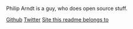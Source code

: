 Philip Arndt is a guy, who does open source stuff.

[Github](https://github.com/parndt)
[Twitter](https://twitter.com/parndt)
[Site this readme belongs to](http://philiparndt.name/)

